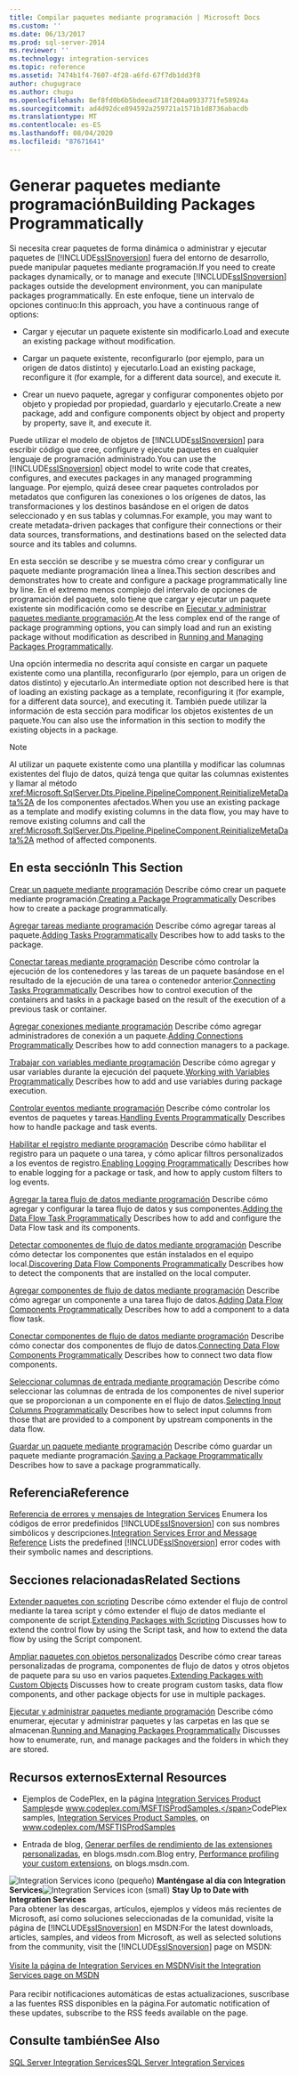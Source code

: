 ```yaml
---
title: Compilar paquetes mediante programación | Microsoft Docs
ms.custom: ''
ms.date: 06/13/2017
ms.prod: sql-server-2014
ms.reviewer: ''
ms.technology: integration-services
ms.topic: reference
ms.assetid: 7474b1f4-7607-4f28-a6fd-67f7db1dd3f8
author: chugugrace
ms.author: chugu
ms.openlocfilehash: 8ef8fd0b6b5bdeead718f204a0933771fe58924a
ms.sourcegitcommit: ad4d92dce894592a259721a1571b1d8736abacdb
ms.translationtype: MT
ms.contentlocale: es-ES
ms.lasthandoff: 08/04/2020
ms.locfileid: "87671641"
---
```

# <a name="building-packages-programmatically"></a><span data-ttu-id="29bf5-102">Generar paquetes mediante programación</span><span class="sxs-lookup"><span data-stu-id="29bf5-102">Building Packages Programmatically</span></span>
  <span data-ttu-id="29bf5-103">Si necesita crear paquetes de forma dinámica o administrar y ejecutar paquetes de [!INCLUDE[ssISnoversion](../../includes/ssisnoversion-md.md)] fuera del entorno de desarrollo, puede manipular paquetes mediante programación.</span><span class="sxs-lookup"><span data-stu-id="29bf5-103">If you need to create packages dynamically, or to manage and execute [!INCLUDE[ssISnoversion](../../includes/ssisnoversion-md.md)] packages outside the development environment, you can manipulate packages programmatically.</span></span> <span data-ttu-id="29bf5-104">En este enfoque, tiene un intervalo de opciones continuo:</span><span class="sxs-lookup"><span data-stu-id="29bf5-104">In this approach, you have a continuous range of options:</span></span>

-   <span data-ttu-id="29bf5-105">Cargar y ejecutar un paquete existente sin modificarlo.</span><span class="sxs-lookup"><span data-stu-id="29bf5-105">Load and execute an existing package without modification.</span></span>

-   <span data-ttu-id="29bf5-106">Cargar un paquete existente, reconfigurarlo (por ejemplo, para un origen de datos distinto) y ejecutarlo.</span><span class="sxs-lookup"><span data-stu-id="29bf5-106">Load an existing package, reconfigure it (for example, for a different data source), and execute it.</span></span>

-   <span data-ttu-id="29bf5-107">Crear un nuevo paquete, agregar y configurar componentes objeto por objeto y propiedad por propiedad, guardarlo y ejecutarlo.</span><span class="sxs-lookup"><span data-stu-id="29bf5-107">Create a new package, add and configure components object by object and property by property, save it, and execute it.</span></span>

 <span data-ttu-id="29bf5-108">Puede utilizar el modelo de objetos de [!INCLUDE[ssISnoversion](../../includes/ssisnoversion-md.md)] para escribir código que cree, configure y ejecute paquetes en cualquier lenguaje de programación administrado.</span><span class="sxs-lookup"><span data-stu-id="29bf5-108">You can use the [!INCLUDE[ssISnoversion](../../includes/ssisnoversion-md.md)] object model to write code that creates, configures, and executes packages in any managed programming language.</span></span> <span data-ttu-id="29bf5-109">Por ejemplo, quizá desee crear paquetes controlados por metadatos que configuren las conexiones o los orígenes de datos, las transformaciones y los destinos basándose en el origen de datos seleccionado y en sus tablas y columnas.</span><span class="sxs-lookup"><span data-stu-id="29bf5-109">For example, you may want to create metadata-driven packages that configure their connections or their data sources, transformations, and destinations based on the selected data source and its tables and columns.</span></span>

 <span data-ttu-id="29bf5-110">En esta sección se describe y se muestra cómo crear y configurar un paquete mediante programación línea a línea.</span><span class="sxs-lookup"><span data-stu-id="29bf5-110">This section describes and demonstrates how to create and configure a package programmatically line by line.</span></span> <span data-ttu-id="29bf5-111">En el extremo menos complejo del intervalo de opciones de programación del paquete, solo tiene que cargar y ejecutar un paquete existente sin modificación como se describe en [Ejecutar y administrar paquetes mediante programación](../run-manage-packages-programmatically/running-and-managing-packages-programmatically.md).</span><span class="sxs-lookup"><span data-stu-id="29bf5-111">At the less complex end of the range of package programming options, you can simply load and run an existing package without modification as described in [Running and Managing Packages Programmatically](../run-manage-packages-programmatically/running-and-managing-packages-programmatically.md).</span></span>

 <span data-ttu-id="29bf5-112">Una opción intermedia no descrita aquí consiste en cargar un paquete existente como una plantilla, reconfigurarlo (por ejemplo, para un origen de datos distinto) y ejecutarlo.</span><span class="sxs-lookup"><span data-stu-id="29bf5-112">An intermediate option not described here is that of loading an existing package as a template, reconfiguring it (for example, for a different data source), and executing it.</span></span> <span data-ttu-id="29bf5-113">También puede utilizar la información de esta sección para modificar los objetos existentes de un paquete.</span><span class="sxs-lookup"><span data-stu-id="29bf5-113">You can also use the information in this section to modify the existing objects in a package.</span></span>

> [!NOTE]
>  <span data-ttu-id="29bf5-114">Al utilizar un paquete existente como una plantilla y modificar las columnas existentes del flujo de datos, quizá tenga que quitar las columnas existentes y llamar al método <xref:Microsoft.SqlServer.Dts.Pipeline.PipelineComponent.ReinitializeMetaData%2A> de los componentes afectados.</span><span class="sxs-lookup"><span data-stu-id="29bf5-114">When you use an existing package as a template and modify existing columns in the data flow, you may have to remove existing columns and call the <xref:Microsoft.SqlServer.Dts.Pipeline.PipelineComponent.ReinitializeMetaData%2A> method of affected components.</span></span>

## <a name="in-this-section"></a><span data-ttu-id="29bf5-115">En esta sección</span><span class="sxs-lookup"><span data-stu-id="29bf5-115">In This Section</span></span>
 <span data-ttu-id="29bf5-116">[Crear un paquete mediante programación](../building-packages-programmatically/creating-a-package-programmatically.md) Describe cómo crear un paquete mediante programación.</span><span class="sxs-lookup"><span data-stu-id="29bf5-116">[Creating a Package Programmatically](../building-packages-programmatically/creating-a-package-programmatically.md) Describes how to create a package programmatically.</span></span>

 <span data-ttu-id="29bf5-117">[Agregar tareas mediante programación](../building-packages-programmatically/adding-tasks-programmatically.md) Describe cómo agregar tareas al paquete.</span><span class="sxs-lookup"><span data-stu-id="29bf5-117">[Adding Tasks Programmatically](../building-packages-programmatically/adding-tasks-programmatically.md) Describes how to add tasks to the package.</span></span>

 <span data-ttu-id="29bf5-118">[Conectar tareas mediante programación](../building-packages-programmatically/connecting-tasks-programmatically.md) Describe cómo controlar la ejecución de los contenedores y las tareas de un paquete basándose en el resultado de la ejecución de una tarea o contenedor anterior.</span><span class="sxs-lookup"><span data-stu-id="29bf5-118">[Connecting Tasks Programmatically](../building-packages-programmatically/connecting-tasks-programmatically.md) Describes how to control execution of the containers and tasks in a package based on the result of the execution of a previous task or container.</span></span>

 <span data-ttu-id="29bf5-119">[Agregar conexiones mediante programación](../building-packages-programmatically/adding-connections-programmatically.md) Describe cómo agregar administradores de conexión a un paquete.</span><span class="sxs-lookup"><span data-stu-id="29bf5-119">[Adding Connections Programmatically](../building-packages-programmatically/adding-connections-programmatically.md) Describes how to add connection managers to a package.</span></span>

 <span data-ttu-id="29bf5-120">[Trabajar con variables mediante programación](../building-packages-programmatically/working-with-variables-programmatically.md) Describe cómo agregar y usar variables durante la ejecución del paquete.</span><span class="sxs-lookup"><span data-stu-id="29bf5-120">[Working with Variables Programmatically](../building-packages-programmatically/working-with-variables-programmatically.md) Describes how to add and use variables during package execution.</span></span>

 <span data-ttu-id="29bf5-121">[Controlar eventos mediante programación](../building-packages-programmatically/handling-events-programmatically.md) Describe cómo controlar los eventos de paquetes y tareas.</span><span class="sxs-lookup"><span data-stu-id="29bf5-121">[Handling Events Programmatically](../building-packages-programmatically/handling-events-programmatically.md) Describes how to handle package and task events.</span></span>

 <span data-ttu-id="29bf5-122">[Habilitar el registro mediante programación](../building-packages-programmatically/enabling-logging-programmatically.md) Describe cómo habilitar el registro para un paquete o una tarea, y cómo aplicar filtros personalizados a los eventos de registro.</span><span class="sxs-lookup"><span data-stu-id="29bf5-122">[Enabling Logging Programmatically](../building-packages-programmatically/enabling-logging-programmatically.md) Describes how to enable logging for a package or task, and how to apply custom filters to log events.</span></span>

 <span data-ttu-id="29bf5-123">[Agregar la tarea flujo de datos mediante programación](../building-packages-programmatically/adding-the-data-flow-task-programmatically.md) Describe cómo agregar y configurar la tarea flujo de datos y sus componentes.</span><span class="sxs-lookup"><span data-stu-id="29bf5-123">[Adding the Data Flow Task Programmatically](../building-packages-programmatically/adding-the-data-flow-task-programmatically.md) Describes how to add and configure the Data Flow task and its components.</span></span>

 <span data-ttu-id="29bf5-124">[Detectar componentes de flujo de datos mediante programación](../building-packages-programmatically/discovering-data-flow-components-programmatically.md) Describe cómo detectar los componentes que están instalados en el equipo local.</span><span class="sxs-lookup"><span data-stu-id="29bf5-124">[Discovering Data Flow Components Programmatically](../building-packages-programmatically/discovering-data-flow-components-programmatically.md) Describes how to detect the components that are installed on the local computer.</span></span>

 <span data-ttu-id="29bf5-125">[Agregar componentes de flujo de datos mediante programación](../building-packages-programmatically/adding-data-flow-components-programmatically.md) Describe cómo agregar un componente a una tarea flujo de datos.</span><span class="sxs-lookup"><span data-stu-id="29bf5-125">[Adding Data Flow Components Programmatically](../building-packages-programmatically/adding-data-flow-components-programmatically.md) Describes how to add a component to a data flow task.</span></span>

 <span data-ttu-id="29bf5-126">[Conectar componentes de flujo de datos mediante programación](../building-packages-programmatically/connecting-data-flow-components-programmatically.md) Describe cómo conectar dos componentes de flujo de datos.</span><span class="sxs-lookup"><span data-stu-id="29bf5-126">[Connecting Data Flow Components Programmatically](../building-packages-programmatically/connecting-data-flow-components-programmatically.md) Describes how to connect two data flow components.</span></span>

 <span data-ttu-id="29bf5-127">[Seleccionar columnas de entrada mediante programación](../building-packages-programmatically/selecting-input-columns-programmatically.md) Describe cómo seleccionar las columnas de entrada de los componentes de nivel superior que se proporcionan a un componente en el flujo de datos.</span><span class="sxs-lookup"><span data-stu-id="29bf5-127">[Selecting Input Columns Programmatically](../building-packages-programmatically/selecting-input-columns-programmatically.md) Describes how to select input columns from those that are provided to a component by upstream components in the data flow.</span></span>

 <span data-ttu-id="29bf5-128">[Guardar un paquete mediante programación](../building-packages-programmatically/saving-a-package-programmatically.md) Describe cómo guardar un paquete mediante programación.</span><span class="sxs-lookup"><span data-stu-id="29bf5-128">[Saving a Package Programmatically](../building-packages-programmatically/saving-a-package-programmatically.md) Describes how to save a package programmatically.</span></span>

## <a name="reference"></a><span data-ttu-id="29bf5-129">Referencia</span><span class="sxs-lookup"><span data-stu-id="29bf5-129">Reference</span></span>
 <span data-ttu-id="29bf5-130">[Referencia de errores y mensajes de Integration Services](../integration-services-error-and-message-reference.md) Enumera los códigos de error predefinidos [!INCLUDE[ssISnoversion](../../includes/ssisnoversion-md.md)] con sus nombres simbólicos y descripciones.</span><span class="sxs-lookup"><span data-stu-id="29bf5-130">[Integration Services Error and Message Reference](../integration-services-error-and-message-reference.md) Lists the predefined [!INCLUDE[ssISnoversion](../../includes/ssisnoversion-md.md)] error codes with their symbolic names and descriptions.</span></span>

## <a name="related-sections"></a><span data-ttu-id="29bf5-131">Secciones relacionadas</span><span class="sxs-lookup"><span data-stu-id="29bf5-131">Related Sections</span></span>
 <span data-ttu-id="29bf5-132">[Extender paquetes con scripting](../extending-packages-scripting/extending-packages-with-scripting.md) Describe cómo extender el flujo de control mediante la tarea script y cómo extender el flujo de datos mediante el componente de script.</span><span class="sxs-lookup"><span data-stu-id="29bf5-132">[Extending Packages with Scripting](../extending-packages-scripting/extending-packages-with-scripting.md) Discusses how to extend the control flow by using the Script task, and how to extend the data flow by using the Script component.</span></span>

 <span data-ttu-id="29bf5-133">[Ampliar paquetes con objetos personalizados](../extending-packages-custom-objects/extending-packages-with-custom-objects.md) Describe cómo crear tareas personalizadas de programa, componentes de flujo de datos y otros objetos de paquete para su uso en varios paquetes.</span><span class="sxs-lookup"><span data-stu-id="29bf5-133">[Extending Packages with Custom Objects](../extending-packages-custom-objects/extending-packages-with-custom-objects.md) Discusses how to create program custom tasks, data flow components, and other package objects for use in multiple packages.</span></span>

 <span data-ttu-id="29bf5-134">[Ejecutar y administrar paquetes mediante programación](../run-manage-packages-programmatically/running-and-managing-packages-programmatically.md) Describe cómo enumerar, ejecutar y administrar paquetes y las carpetas en las que se almacenan.</span><span class="sxs-lookup"><span data-stu-id="29bf5-134">[Running and Managing Packages Programmatically](../run-manage-packages-programmatically/running-and-managing-packages-programmatically.md) Discusses how to enumerate, run, and manage packages and the folders in which they are stored.</span></span>

## <a name="external-resources"></a><span data-ttu-id="29bf5-135">Recursos externos</span><span class="sxs-lookup"><span data-stu-id="29bf5-135">External Resources</span></span>

-   <span data-ttu-id="29bf5-136">Ejemplos de CodePlex, en la página [Integration Services Product Samples](https://go.microsoft.com/fwlink/?LinkID=131204)de www.codeplex.com/MSFTISProdSamples.</span><span class="sxs-lookup"><span data-stu-id="29bf5-136">CodePlex samples, [Integration Services Product Samples](https://go.microsoft.com/fwlink/?LinkID=131204), on www.codeplex.com/MSFTISProdSamples</span></span>

-   <span data-ttu-id="29bf5-137">Entrada de blog, [Generar perfiles de rendimiento de las extensiones personalizadas](https://go.microsoft.com/fwlink/?LinkId=238831), en blogs.msdn.com.</span><span class="sxs-lookup"><span data-stu-id="29bf5-137">Blog entry, [Performance profiling your custom extensions](https://go.microsoft.com/fwlink/?LinkId=238831), on blogs.msdn.com.</span></span>

<span data-ttu-id="29bf5-138">![Integration Services icono (pequeño)](../media/dts-16.gif "Icono de Integration Services (pequeño)")  **Manténgase al día con Integration Services**</span><span class="sxs-lookup"><span data-stu-id="29bf5-138">![Integration Services icon (small)](../media/dts-16.gif "Integration Services icon (small)")  **Stay Up to Date with Integration Services**</span></span><br /> <span data-ttu-id="29bf5-139">Para obtener las descargas, artículos, ejemplos y vídeos más recientes de Microsoft, así como soluciones seleccionadas de la comunidad, visite la página de [!INCLUDE[ssISnoversion](../../includes/ssisnoversion-md.md)] en MSDN:</span><span class="sxs-lookup"><span data-stu-id="29bf5-139">For the latest downloads, articles, samples, and videos from Microsoft, as well as selected solutions from the community, visit the [!INCLUDE[ssISnoversion](../../includes/ssisnoversion-md.md)] page on MSDN:</span></span><br /><br /> [<span data-ttu-id="29bf5-140">Visite la página de Integration Services en MSDN</span><span class="sxs-lookup"><span data-stu-id="29bf5-140">Visit the Integration Services page on MSDN</span></span>](https://go.microsoft.com/fwlink/?LinkId=136655)<br /><br /> <span data-ttu-id="29bf5-141">Para recibir notificaciones automáticas de estas actualizaciones, suscríbase a las fuentes RSS disponibles en la página.</span><span class="sxs-lookup"><span data-stu-id="29bf5-141">For automatic notification of these updates, subscribe to the RSS feeds available on the page.</span></span>

## <a name="see-also"></a><span data-ttu-id="29bf5-142">Consulte también</span><span class="sxs-lookup"><span data-stu-id="29bf5-142">See Also</span></span>
 [<span data-ttu-id="29bf5-143">SQL Server Integration Services</span><span class="sxs-lookup"><span data-stu-id="29bf5-143">SQL Server Integration Services</span></span>](../sql-server-integration-services.md)


